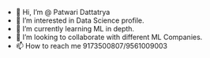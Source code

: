 - 👋 Hi, I’m @ Patwari Dattatrya
- 👀 I’m interested in Data Science profile.
- 🌱 I’m currently learning ML in depth.
- 💞️ I’m looking to collaborate with different ML Companies.
- 📫 How to reach me 9173500807/9561009003

<!---
PDattatrya/PDattatrya is a ✨ special ✨ repository because its `README.md` (this file) appears on your GitHub profile.
You can click the Preview link to take a look at your changes.
--->
